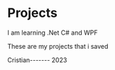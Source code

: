 # Projects

I am learning .Net C# and WPF

These are my projects that i saved


Cristian------- 2023
